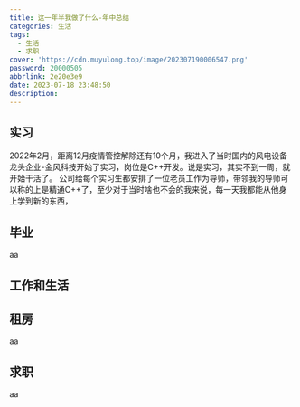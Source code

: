 ```yaml
---
title: 这一年半我做了什么-年中总结
categories: 生活
tags:
  - 生活
  - 求职
cover: 'https://cdn.muyulong.top/image/202307190006547.png'
password: 20000505
abbrlink: 2e20e3e9
date: 2023-07-18 23:48:50
description:
---
```


## 实习

2022年2月，距离12月疫情管控解除还有10个月，我进入了当时国内的风电设备龙头企业-金风科技开始了实习，岗位是C++开发。说是实习，其实不到一周，就开始干活了。
公司给每个实习生都安排了一位老员工作为导师，带领我的导师可以称的上是精通C++了，至少对于当时啥也不会的我来说，每一天我都能从他身上学到新的东西，
## 毕业

aa

## 工作和生活

## 租房

aa

## 求职

aa
